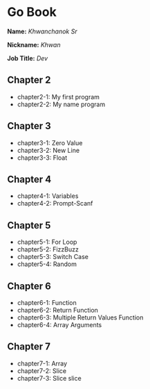 # Go Book

**Name:** *Khwanchanok Sr*

**Nickname:** *Khwan*

**Job Title:** *Dev*

## Chapter 2

* chapter2-1: My first program
* chapter2-2: My name program

## Chapter 3

* chapter3-1: Zero Value
* chapter3-2: New Line
* chapter3-3: Float

## Chapter 4

* chapter4-1: Variables
* chapter4-2: Prompt-Scanf

## Chapter 5

* chapter5-1: For Loop
* chapter5-2: FizzBuzz
* chapter5-3: Switch Case
* chapter5-4: Random

## Chapter 6

* chapter6-1: Function
* chapter6-2: Return Function
* chapter6-3: Multiple Return Values Function
* chapter6-4: Array Arguments

## Chapter 7
* chapter7-1: Array
* chapter7-2: Slice
* chapter7-3: Slice slice
